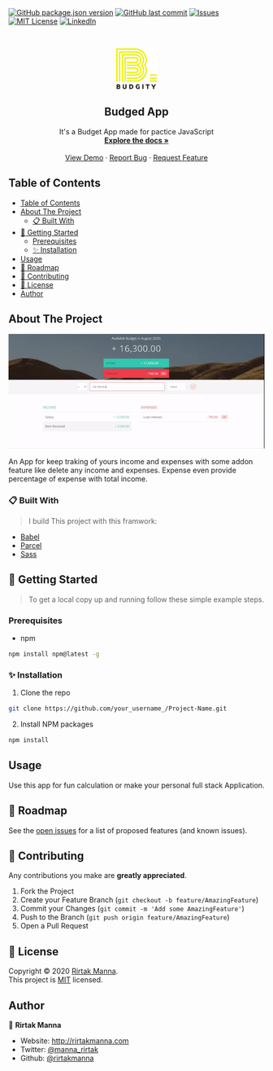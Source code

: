 ﻿<!-- All batches -->
[![GitHub package.json version][GitHub-version]]()
[![GitHub last commit][commit]]()
[![Issues][issues-shield]][issues-url]
[![MIT License][license-shield]][license-url]
[![LinkedIn][linkedin-shield]][linkedin-url]

<!-- PROJECT LOGO -->
<br>
<p align="center">
  <a href="https://github.com/rirtakmanna/budgity">
    <img src="./src/assets/logo.svg" alt="Logo" width="80" height="80">
  </a>
<h2 align="center">Budged App</h2>
<p align="center">
    It's a Budget App made for pactice JavaScript
    <br />
    <a href="https://github.com/rirtakmanna/budgity/blob/master/README.md"><strong>Explore the docs »</strong></a>
    <br />
    <br />
    <a href="https://rirtakmanna.github.io/budgity/">View Demo</a>
    ·
    <a href="https://github.com/rirtakmanna/budgity/issues">Report Bug</a>
    ·
    <a href="https://github.com/rirtakmanna/budgity/issues">Request Feature</a>
  </p>
</p>

<!-- TABLE OF CONTENTS -->
## Table of Contents

- [Table of Contents](#table-of-contents)
- [About The Project](#about-the-project)
  - [:clipboard: Built With](#-built-with)
- [🏁 Getting Started](#-getting-started)
  - [Prerequisites](#prerequisites)
  - [✨ Installation](#-installation)
- [Usage](#usage)
- [📍 Roadmap](#-roadmap)
- [🤝 Contributing](#-contributing)
- [📝 License](#-license)
- [Author](#author)

<!-- ABOUT THE PROJECT -->
## About The Project

[![Product Name Screen Shot][product-screenshot]](https://rirtakmanna.github.io/budgity/)

An App for keep traking of yours income and expenses with some addon feature like delete any income and expenses. Expense even provide percentage of expense with total income.

### :clipboard: Built With
>I build This project with this framwork:
* [Babel](https://babeljs.io/)
* [Parcel](https://parceljs.org/)
* [Sass](https://sass-lang.com/)

<!-- GETTING STARTED -->
## 🏁 Getting Started
>To get a local copy up and running follow these simple example steps.
### Prerequisites
* npm
```sh
npm install npm@latest -g
```
### ✨ Installation
1. Clone the repo
```sh
git clone https://github.com/your_username_/Project-Name.git
```
2. Install NPM packages
```sh
npm install
```
<!-- USAGE EXAMPLES -->
## Usage
Use this app for fun calculation or make your personal full stack Application.

<!-- ROADMAP -->
## 📍 Roadmap
See the [open issues](https://github.com/rirtakmanna/budgity/issues) for a list of proposed features (and known issues).

<!-- CONTRIBUTING -->
## 🤝 Contributing
Any contributions you make are **greatly appreciated**.

1. Fork the Project
2. Create your Feature Branch (`git checkout -b feature/AmazingFeature`)
3. Commit your Changes (`git commit -m 'Add some AmazingFeature'`)
4. Push to the Branch (`git push origin feature/AmazingFeature`)
5. Open a Pull Request

## 📝 License

Copyright © 2020 [Rirtak Manna](https://github.com/rirtakmanna).<br />
This project is [MIT](https://github.com/rirtakmanna/budgity/blob/master/LICENSE.md) licensed.

## Author

👤 **Rirtak Manna**

- Website: http://rirtakmanna.com
- Twitter: [@manna_rirtak](https://twitter.com/manna_rirtak)
- Github: [@rirtakmanna](https://github.com/rirtakmanna)

<!-- All links  -->
[GitHub-version]: https://img.shields.io/github/package-json/v/rirtakmanna/budgity
[commit]: https://img.shields.io/github/last-commit/rirtakmanna/budgity?color=green
[issues-shield]: https://img.shields.io/github/issues/rirtakmanna/budgity
[issues-url]: https://github.com/rirtakmanna/budgity/issues
[license-shield]: https://img.shields.io/badge/license-MIT-red
[license-url]: https://github.com/rirtakmanna/budgity/blob/master/LICENSE.md
[linkedin-shield]: https://img.shields.io/twitter/follow/manna_rirtak?label=Twitter
[linkedin-url]: https://linkedin.com/in/manna_rirtak
[product-screenshot]: ./src/assets/homepage.gif
